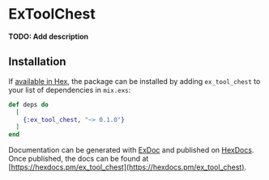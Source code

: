 # ExToolChest

**TODO: Add description**

## Installation

If [available in Hex](https://hex.pm/docs/publish), the package can be installed
by adding `ex_tool_chest` to your list of dependencies in `mix.exs`:

```elixir
def deps do
  [
    {:ex_tool_chest, "~> 0.1.0"}
  ]
end
```

Documentation can be generated with [ExDoc](https://github.com/elixir-lang/ex_doc)
and published on [HexDocs](https://hexdocs.pm). Once published, the docs can
be found at [https://hexdocs.pm/ex_tool_chest](https://hexdocs.pm/ex_tool_chest).

